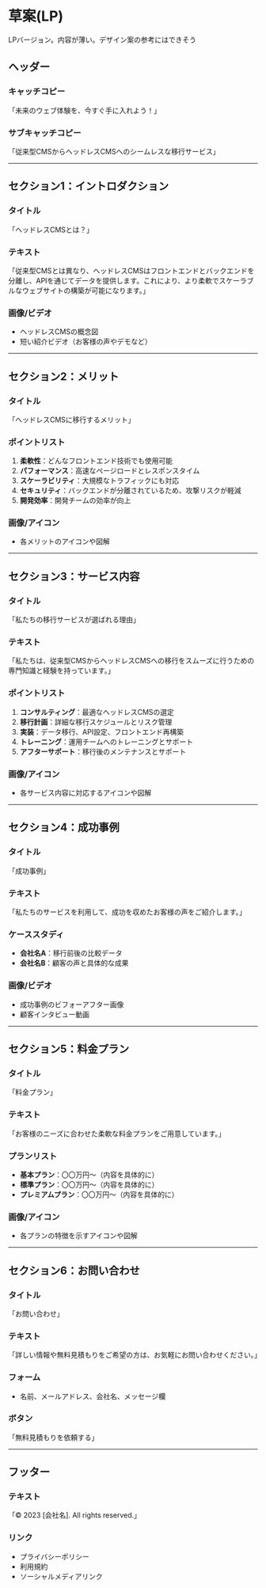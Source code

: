 # 草案(LP)
LPバージョン。内容が薄い。デザイン案の参考にはできそう

## ヘッダー

### キャッチコピー

「未来のウェブ体験を、今すぐ手に入れよう！」

### サブキャッチコピー

「従来型CMSからヘッドレスCMSへのシームレスな移行サービス」

---

## セクション1：イントロダクション

### タイトル

「ヘッドレスCMSとは？」

### テキスト

「従来型CMSとは異なり、ヘッドレスCMSはフロントエンドとバックエンドを分離し、APIを通じてデータを提供します。これにより、より柔軟でスケーラブルなウェブサイトの構築が可能になります。」

### 画像/ビデオ

- ヘッドレスCMSの概念図
- 短い紹介ビデオ（お客様の声やデモなど）

---

## セクション2：メリット

### タイトル

「ヘッドレスCMSに移行するメリット」

### ポイントリスト

1. **柔軟性**：どんなフロントエンド技術でも使用可能
2. **パフォーマンス**：高速なページロードとレスポンスタイム
3. **スケーラビリティ**：大規模なトラフィックにも対応
4. **セキュリティ**：バックエンドが分離されているため、攻撃リスクが軽減
5. **開発効率**：開発チームの効率が向上

### 画像/アイコン

- 各メリットのアイコンや図解

---

## セクション3：サービス内容

### タイトル

「私たちの移行サービスが選ばれる理由」

### テキスト

「私たちは、従来型CMSからヘッドレスCMSへの移行をスムーズに行うための専門知識と経験を持っています。」

### ポイントリスト

1. **コンサルティング**：最適なヘッドレスCMSの選定
2. **移行計画**：詳細な移行スケジュールとリスク管理
3. **実装**：データ移行、API設定、フロントエンド再構築
4. **トレーニング**：運用チームへのトレーニングとサポート
5. **アフターサポート**：移行後のメンテナンスとサポート

### 画像/アイコン

- 各サービス内容に対応するアイコンや図解

---

## セクション4：成功事例

### タイトル

「成功事例」

### テキスト

「私たちのサービスを利用して、成功を収めたお客様の声をご紹介します。」

### ケーススタディ

- **会社名A**：移行前後の比較データ
- **会社名B**：顧客の声と具体的な成果

### 画像/ビデオ

- 成功事例のビフォーアフター画像
- 顧客インタビュー動画

---

## セクション5：料金プラン

### タイトル

「料金プラン」

### テキスト

「お客様のニーズに合わせた柔軟な料金プランをご用意しています。」

### プランリスト

- **基本プラン**：〇〇万円～（内容を具体的に）
- **標準プラン**：〇〇万円～（内容を具体的に）
- **プレミアムプラン**：〇〇万円～（内容を具体的に）

### 画像/アイコン

- 各プランの特徴を示すアイコンや図解

---

## セクション6：お問い合わせ

### タイトル

「お問い合わせ」

### テキスト

「詳しい情報や無料見積もりをご希望の方は、お気軽にお問い合わせください。」

### フォーム

- 名前、メールアドレス、会社名、メッセージ欄

### ボタン

「無料見積もりを依頼する」

---

## フッター

### テキスト

「© 2023 [会社名]. All rights reserved.」

### リンク

- プライバシーポリシー
- 利用規約
- ソーシャルメディアリンク